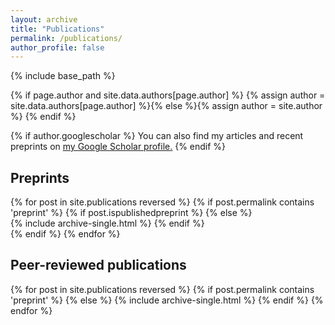 ```yaml
---
layout: archive
title: "Publications"
permalink: /publications/
author_profile: false
---
```


{% include base_path %}

{% if page.author and site.data.authors[page.author] %}
  {% assign author = site.data.authors[page.author] %}{% else %}{% assign author = site.author %}
{% endif %}

{% if author.googlescholar %}
  You can also find my articles and recent preprints on <u><a href="{{author.googlescholar}}">my Google Scholar profile</a>.</u>
{% endif %}

## Preprints

{% for post in site.publications reversed %}
  {% if post.permalink contains 'preprint' %}
    {% if post.ispublishedpreprint %}
    {% else %}    
      {% include archive-single.html %}
    {% endif %}      
  {% endif %}
{% endfor %}

## Peer-reviewed publications

{% for post in site.publications reversed %}
  {% if post.permalink contains 'preprint' %}
  {% else %}
      {% include archive-single.html %} 
  {% endif %}
{% endfor %}
